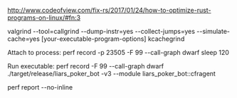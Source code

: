 <http://www.codeofview.com/fix-rs/2017/01/24/how-to-optimize-rust-programs-on-linux/#fn:3>

valgrind --tool=callgrind --dump-instr=yes --collect-jumps=yes --simulate-cache=yes <path-to-your-executable> [your-executable-program-options]
kcachegrind

Attach to process:
perf record -p 23505 -F 99 --call-graph dwarf sleep 120

Run executable:
perf record -F 99 --call-graph dwarf ./target/release/liars_poker_bot -v3 --module liars_poker_bot::cfragent



 perf report --no-inline